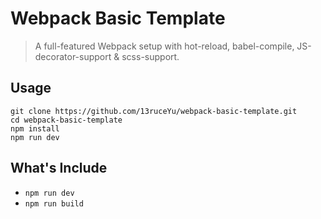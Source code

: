 # Webpack Basic Template

> A full-featured Webpack setup with hot-reload, babel-compile, JS-decorator-support & scss-support.

## Usage

```shell
git clone https://github.com/13ruceYu/webpack-basic-template.git
cd webpack-basic-template
npm install
npm run dev
```

## What's Include

* `npm run dev`
* `npm run build`
